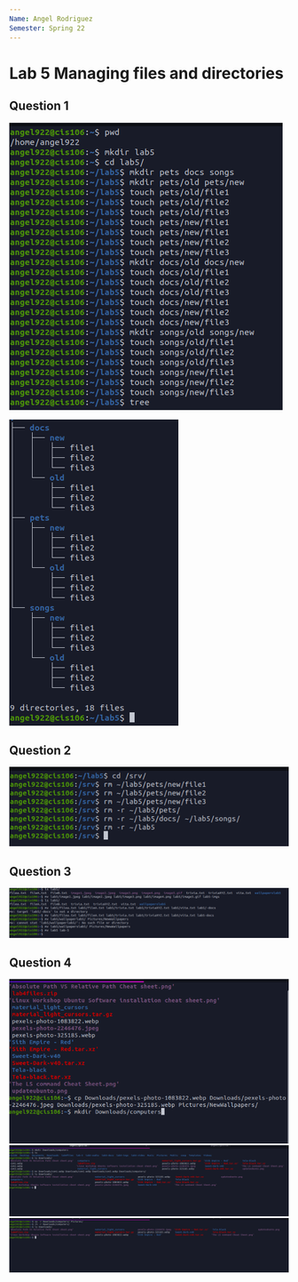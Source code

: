 ```yaml
---
Name: Angel Rodriguez
Semester: Spring 22
---
```


# Lab 5 Managing files and directories

## Question 1
![q1](q1.1.png)<br>

![q1](q1.1.2.png)<br>

## Question 2
![q2](q2.1.png)<br>

## Question 3
![q3](q3.1.png)<br>

## Question 4
![q4](q4.1.png)<br>
![q.2](q4.2.png)<br>
![q.3](q4.3.png)<br>